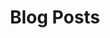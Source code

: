 ---
title: "Blog Posts"
description: "this is meta description"
draft: false
bg_image: "images/content/blog_header.jpg"
---